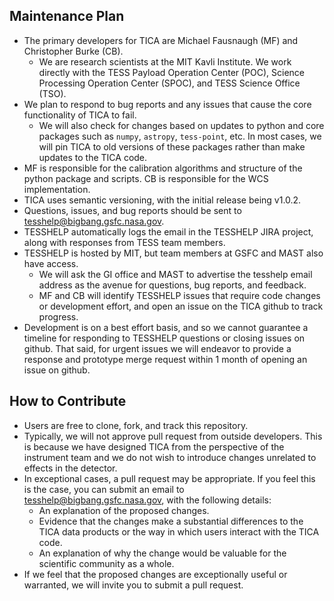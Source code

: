 ## Maintenance Plan

- The primary developers for TICA are Michael Fausnaugh (MF) and Christopher Burke (CB).  
    - We are research scientists at the MIT Kavli Institute.  We work directly with the TESS Payload Operation Center (POC), Science Processing Operation Center (SPOC), and TESS Science Office (TSO).
- We plan to respond to bug reports and any issues that cause the core functionality of TICA to fail.
    - We will also check for changes based on updates to python and core packages such as `numpy`, `astropy`, `tess-point`, etc.  In most cases, we will pin TICA to old versions of these packages rather than make updates to the TICA code.
- MF is responsible for the calibration algorithms and structure of the python package and scripts.  CB is responsible for the WCS implementation.
- TICA uses semantic versioning, with the initial release being v1.0.2.  
- Questions, issues, and bug reports should be sent to tesshelp@bigbang.gsfc.nasa.gov.
- TESSHELP automatically logs the email in the TESSHELP JIRA project, along with responses from TESS team members.
- TESSHELP is hosted by MIT, but team members at GSFC and MAST also have access.
   - We will ask the GI office and MAST to advertise the tesshelp email address as the avenue for questions, bug reports, and feedback.
    - MF and CB will identify TESSHELP issues that require code changes or development effort, and open an issue on the TICA github to track progress.
- Development is on a best effort basis, and so we cannot guarantee a timeline for responding to TESSHELP questions or closing issues on github.  That said, for urgent issues we will endeavor to provide a response and prototype merge request within 1 month of opening an issue on github.

## How to Contribute

- Users are free to clone, fork, and track this repository.
- Typically, we will not approve pull request from outside developers.  This is because we have designed TICA from the perspective of the instrument team and we do not wish to introduce changes unrelated to effects in the detector.  
- In exceptional cases, a pull request may be appropriate.  If you feel this is the case, you can submit an email to tesshelp@bigbang.gsfc.nasa.gov, with the following details:
    - An explanation of the proposed changes.
    - Evidence that the changes make a substantial differences to the TICA data products or the way in which users interact with the TICA code. 
    - An explanation of why the change would be valuable for the scientific community as a whole.
- If we feel that the proposed changes are exceptionally useful or warranted, we will invite you to submit a pull request.
